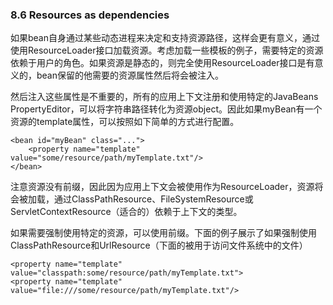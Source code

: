 ### 8.6 Resources as dependencies

如果bean自身通过某些动态进程来决定和支持资源路径，这样会更有意义，通过使用ResourceLoader接口加载资源。考虑加载一些模板的例子，需要特定的资源依赖于用户的角色。如果资源是静态的，则完全使用ResourceLoader接口是有意义的，bean保留的他需要的资源属性然后将会被注入。

然后注入这些属性是不重要的，所有的应用上下文注册和使用特定的JavaBeans PropertyEditor，可以将字符串路径转化为资源object。因此如果myBean有一个资源的template属性，可以按照如下简单的方式进行配置。

```
<bean id="myBean" class="...">
    <property name="template" value="some/resource/path/myTemplate.txt"/>
</bean>
```

注意资源没有前缀，因此因为应用上下文会被使用作为ResourceLoader，资源将会被加载，通过ClassPathResource、FileSystemResource或ServletContextResource（适合的）依赖于上下文的类型。

如果需要强制使用特定的资源，可以使用前缀。下面的例子展示了如果强制使用ClassPathResource和UrlResource（下面的被用于访问文件系统中的文件）

```
<property name="template" value="classpath:some/resource/path/myTemplate.txt">
<property name="template" value="file:///some/resource/path/myTemplate.txt"/>
```